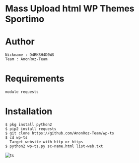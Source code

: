 # Mass Upload html WP Themes Sportimo

# Author
```
Nickname : D4RKSH4D0WS
Team : AnonRoz-Team
```

# Requirements
```
module requests
```

# Installation
```
$ pkg install python2
$ pip2 install requests
$ git clone https://github.com/AnonRoz-Team/wp-ts
$ cd wp-ts
  Target website with http or https
$ python2 wp-ts.py sc-name.html list-web.txt
```
![ts](https://user-images.githubusercontent.com/65480013/88470382-f3d84d00-cf25-11ea-8330-0dfb25ddf7b1.JPG)

